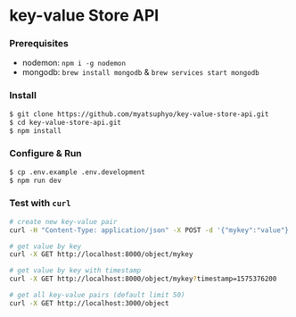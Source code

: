 # key-value Store API

### Prerequisites

- nodemon: `npm i -g nodemon`
- mongodb: `brew install mongodb` & `brew services start mongodb`

### Install

```bash
$ git clone https://github.com/myatsuphyo/key-value-store-api.git
$ cd key-value-store-api.git
$ npm install
```

### Configure & Run

```bash
$ cp .env.example .env.development
$ npm run dev
```

### Test with `curl`

```bash
# create new key-value pair
curl -H "Content-Type: application/json" -X POST -d '{"mykey":"value"}' http://localhost:8000/object

# get value by key
curl -X GET http://localhost:8000/object/mykey

# get value by key with timestamp
curl -X GET http://localhost:8000/object/mykey?timestamp=1575376200

# get all key-value pairs (default limit 50)
curl -X GET http://localhost:3000/object
```

